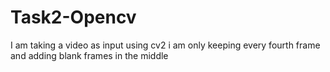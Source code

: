 # Task2-Opencv
I am taking a video as input using cv2 i am only keeping every fourth frame and adding blank frames in the middle
